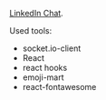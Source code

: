  [LinkedIn Chat](https://oksanacoder.github.io/linkedIn-chat-react-socket/).

Used tools:
- socket.io-client
- React
- react hooks
- emoji-mart
- react-fontawesome
